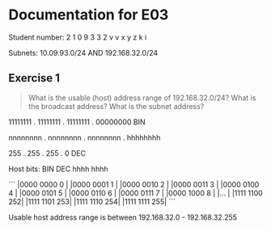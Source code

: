 # Documentation for E03

Student number: 2 1 0 9 3 3 2
                v v x y z k i


Subnets: 10.09.93.0/24 AND 192.168.32.0/24


## Exercise 1
> What is the usable (host) address range of 192.168.32.0/24? What is the broadcast address? What is the subnet address?


11111111 . 11111111 . 11111111 . 00000000   BIN


nnnnnnnn . nnnnnnnn . nnnnnnnn . hhhhhhhh


255      . 255      . 255      . 0          DEC


Host bits:
BIN             DEC
hhhh hhhh

´´´
|0000 0000       0  |
|0000 0001       1  |
|0000 0010       2  |
|0000 0011       3  |
|0000 0100       4  |
|0000 0101       5  |
|0000 0110       6  |
|0000 0111       7  |
|0000 1000       8  |
|...                |
|1111 1100       252|
|1111 1101       253|
|1111 1110       254|
|1111 1111       255|
´´´

Usable host address range is between 192.168.32.0 - 192.168.32.255

